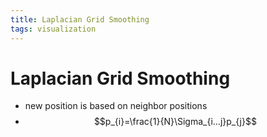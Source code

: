 ```yaml
---
title: Laplacian Grid Smoothing
tags: visualization
---
```


# Laplacian Grid Smoothing
- new position is based on neighbor positions
- $$p_{i}=\frac{1}{N}\Sigma_{i…j}p_{j}$$






































